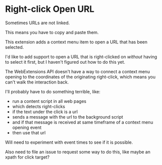 # Right-click Open URL

Sometimes URLs are not linked.

This means you have to copy and paste them.

This extension adds a context menu item to open a URL that has been selected.

I'd like to add support to open a URL that is right-clicked on *without* having to select it first, but I haven't figured out how to do this yet.

The WebExtensions API doesn't have a way to connect a context menu opening to the coordinates of the originating right-click, which means you can't walk the interaction back.

I'll probably have to do something terrible, like:

* run a content script in all web pages
* which detects right-clicks
* if the text under the click is a url
* sends a message with the url to the background script
* and if that message is received at same timeframe of a context menu opening event
* then use that url

Will need to experiment with event times to see if it is possible.

Also need to file an issue to request some way to do this, like maybe an xpath for click target?
